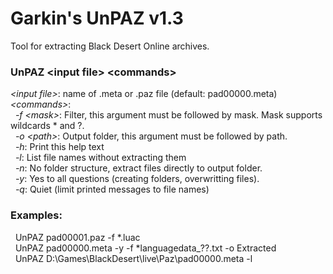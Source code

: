 # Garkin's UnPAZ v1.3
Tool for extracting Black Desert Online archives.

### UnPAZ \<input file\> \<commands\>  

*\<input file\>*:  name of .meta or .paz file (default: pad00000.meta)  
*\<commands\>*:  
&nbsp;&nbsp;*-f \<mask\>*:  Filter, this argument must be followed by mask. Mask supports wildcards * and ?.  
&nbsp;&nbsp;*-o \<path\>*:  Output folder, this argument must be followed by path.  
&nbsp;&nbsp;*-h*:  Print this help text  
&nbsp;&nbsp;*-l*:  List file names without extracting them  
&nbsp;&nbsp;*-n*:  No folder structure, extract files directly to output folder.  
&nbsp;&nbsp;*-y*:  Yes to all questions (creating folders, overwritting files).  
&nbsp;&nbsp;*-q*:  Quiet (limit printed messages to file names)  
  
### Examples:  
&nbsp;&nbsp;UnPAZ pad00001.paz -f *.luac   
&nbsp;&nbsp;UnPAZ pad00000.meta -y -f *languagedata_??.txt -o Extracted  
&nbsp;&nbsp;UnPAZ D:\Games\BlackDesert\live\Paz\pad00000.meta -l  
